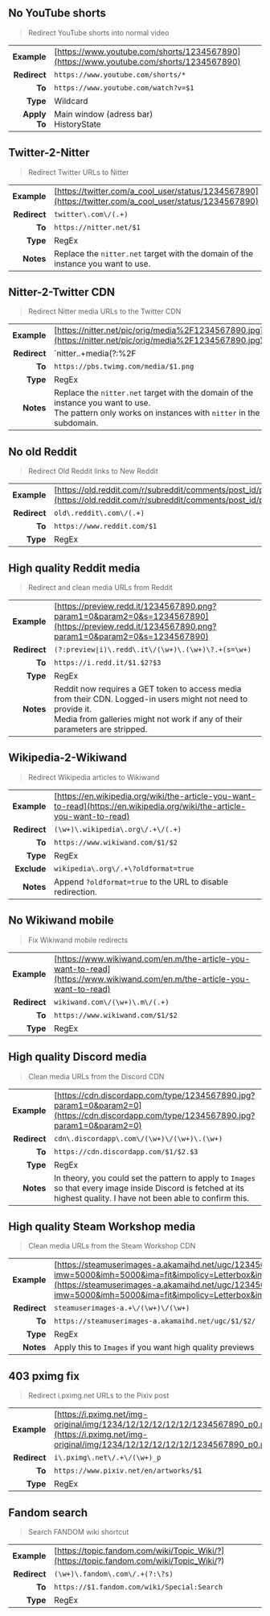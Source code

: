 ## No YouTube shorts
> Redirect YouTube shorts into normal video

|||
|-:|-
|__Example__|[https://www.youtube.com/shorts/1234567890](https://www.youtube.com/shorts/1234567890)
|__Redirect__|`https://www.youtube.com/shorts/*`
|__To__|`https://www.youtube.com/watch?v=$1`
|__Type__|Wildcard
|__Apply To__|Main window (adress bar) <BR> HistoryState

## Twitter-2-Nitter
> Redirect Twitter URLs to Nitter

|||
|-:|-
|__Example__|[https://twitter.com/a_cool_user/status/1234567890](https://twitter.com/a_cool_user/status/1234567890)
|__Redirect__|`twitter\.com\/(.+)`
|__To__|`https://nitter.net/$1`
|__Type__|RegEx
|__Notes__|Replace the `nitter.net` target with the domain of the instance you want to use.

## Nitter-2-Twitter CDN
> Redirect Nitter media URLs to the Twitter CDN

|||
|-:|-
|__Example__|[https://nitter.net/pic/orig/media%2F1234567890.jpg](https://nitter.net/pic/orig/media%2F1234567890.jpg)
|__Redirect__|`nitter\..+media(?:%2F|\/)(.+)\.\w+`
|__To__|`https://pbs.twimg.com/media/$1.png`
|__Type__|RegEx
|__Notes__|Replace the `nitter.net` target with the domain of the instance you want to use. <BR> The pattern only works on instances with `nitter` in the subdomain.

## No old Reddit
> Redirect Old Reddit links to New Reddit

|||
|-:|-
|__Example__|[https://old.reddit.com/r/subreddit/comments/post_id/post_title/](https://old.reddit.com/r/subreddit/comments/post_id/post_title/)
|__Redirect__|`old\.reddit\.com\/(.+)`
|__To__|`https://www.reddit.com/$1`
|__Type__|RegEx

## High quality Reddit media
> Redirect and clean media URLs from Reddit

|||
|-:|-
|__Example__|[https://preview.redd.it/1234567890.png?param1=0&param2=0&s=1234567890](https://preview.redd.it/1234567890.png?param1=0&param2=0&s=1234567890)
|__Redirect__|`(?:preview\|i)\.redd\.it\/(\w+)\.(\w+)\?.+(s=\w+)`
|__To__|`https://i.redd.it/$1.$2?$3`
|__Type__|RegEx
|__Notes__|Reddit now requires a GET token to access media from their CDN. Logged-in users might not need to provide it. <BR> Media from galleries might not work if any of their parameters are stripped.

## Wikipedia-2-Wikiwand
> Redirect Wikipedia articles to Wikiwand

|||
|-:|-
|__Example__|[https://en.wikipedia.org/wiki/the-article-you-want-to-read](https://en.wikipedia.org/wiki/the-article-you-want-to-read)
|__Redirect__|`(\w+)\.wikipedia\.org\/.+\/(.+)`
|__To__|`https://www.wikiwand.com/$1/$2`
|__Type__|RegEx
|__Exclude__|`wikipedia\.org\/.+\?oldformat=true`
|__Notes__|Append `?oldformat=true` to the URL to disable redirection.

## No Wikiwand mobile
> Fix Wikiwand mobile redirects

|||
|-:|-
|__Example__|[https://www.wikiwand.com/en.m/the-article-you-want-to-read](https://www.wikiwand.com/en.m/the-article-you-want-to-read)
|__Redirect__|`wikiwand.com\/(\w+)\.m\/(.+)`
|__To__|`https://www.wikiwand.com/$1/$2`
|__Type__|RegEx

## High quality Discord media
> Clean media URLs from the Discord CDN

|||
|-:|-
|__Example__|[https://cdn.discordapp.com/type/1234567890.jpg?param1=0&param2=0](https://cdn.discordapp.com/type/1234567890.jpg?param1=0&param2=0)
|__Redirect__|`cdn\.discordapp\.com\/(\w+)\/(\w+)\.(\w+)`
|__To__|`https://cdn.discordapp.com/$1/$2.$3`
|__Type__|RegEx
|__Notes__|In theory, you could set the pattern to apply to `Images` so that every image inside Discord is fetched at its highest quality. I have not been able to confirm this.

## High quality Steam Workshop media
> Clean media URLs from the Steam Workshop CDN

|||
|-:|-
|__Example__|[https://steamuserimages-a.akamaihd.net/ugc/1234567890/1234567890/?imw=5000&imh=5000&ima=fit&impolicy=Letterbox&imcolor=#000000&letterbox=true](https://steamuserimages-a.akamaihd.net/ugc/1234567890/1234567890/?imw=5000&imh=5000&ima=fit&impolicy=Letterbox&imcolor=#000000&letterbox=true)
|__Redirect__|`steamuserimages-a.+\/(\w+)\/(\w+)`
|__To__|`https://steamuserimages-a.akamaihd.net/ugc/$1/$2/`
|__Type__|RegEx
|__Notes__|Apply this to `Images` if you want high quality previews

## 403 pximg fix
> Redirect i.pximg.net URLs to the Pixiv post

|||
|-:|-
|__Example__|[https://i.pximg.net/img-original/img/1234/12/12/12/12/12/1234567890_p0.png](https://i.pximg.net/img-original/img/1234/12/12/12/12/12/1234567890_p0.png)
|__Redirect__|`i\.pximg\.net\/.+\/(\w+)_p`
|__To__|`https://www.pixiv.net/en/artworks/$1`
|__Type__|RegEx

## Fandom search
> Search FANDOM wiki shortcut

|||
|-:|-
|__Example__|[https://topic.fandom.com/wiki/Topic_Wiki/?](https://topic.fandom.com/wiki/Topic_Wiki/?)
|__Redirect__|`(\w+)\.fandom\.com\/.+(?:\?s)`
|__To__|`https://$1.fandom.com/wiki/Special:Search`
|__Type__|RegEx

<!--
## Title
> Description

|||
|-:|-
|__Example__|[Example URL](Example URL)
|__Redirect__|`Pattern`
|__To__|`Target`
|__Type__|RegEx
-->
